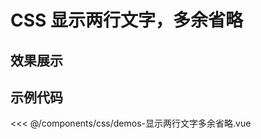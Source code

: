# CSS 显示两行文字，多余省略

## 效果展示


<CssDemo />
<script setup>
import CssDemo from '../../../components/css/demos-显示两行文字多余省略.vue'
</script>


## 示例代码

<<< @/components/css/demos-显示两行文字多余省略.vue

